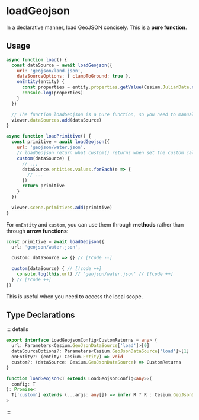 # loadGeojson

In a declarative manner, load GeoJSON concisely. This is a **pure function**.

## Usage

```js
async function load() {
  const dataSource = await loadGeojson({
    url: 'geojson/land.json',
    dataSourceOptions: { clampToGround: true },
    onEntity(entity) {
      const properties = entity.properties.getValue(Cesium.JulianDate.now())
      console.log(properties)
    }
  })

  // The function loadGeojson is a pure function, so you need to manually use it.
  viewer.dataSources.add(dataSource)
}

async function loadPrimitive() {
  const primitive = await loadGeojson({
    url: 'geojson/water.json',
    // loadGeojson return what custom() returns when set the custom callback.
    custom(dataSource) {
      // ...
      dataSource.entities.values.forEach(e => {
        // ...
      })
      return primitive
    }
  })

  viewer.scene.primitives.add(primitive)
}
```

For `onEntity` and `custom`, you can use them through **methods** rather than through **arrow functions**:

```ts
const primitive = await loadGeojson({
  url: 'geojson/water.json',

  custom: dataSource => {} // [!code --]

  custom(dataSource) { // [!code ++]
    console.log(this.url) // 'geojson/water.json' // [!code ++]
  } // [!code ++]
})
```

This is useful when you need to access the local scope.

## Type Declarations

::: details

```ts
export interface LoadGeojsonConfig<CustomReturns = any> {
  url: Parameters<Cesium.GeoJsonDataSource['load']>[0]
  dataSourceOptions?: Parameters<Cesium.GeoJsonDataSource['load']>[1]
  onEntity?: (entity: Cesium.Entity) => void
  custom?: (dataSource: Cesium.GeoJsonDataSource) => CustomReturns
}

function loadGeojson<T extends LoadGeojsonConfig<any>>(
  config: T
): Promise<
  T['custom'] extends (...args: any[]) => infer R ? R : Cesium.GeoJsonDataSource
>
```

:::
